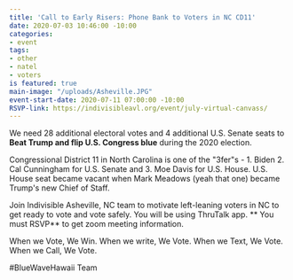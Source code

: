 ```yaml
---
title: 'Call to Early Risers: Phone Bank to Voters in NC CD11'
date: 2020-07-03 10:46:00 -10:00
categories:
- event
tags:
- other
- natel
- voters
is featured: true
main-image: "/uploads/Asheville.JPG"
event-start-date: 2020-07-11 07:00:00 -10:00
RSVP-link: https://indivisibleavl.org/event/july-virtual-canvass/
---
```


We need 28 additional electoral votes and 4 additional U.S. Senate seats to **Beat Trump and flip U.S. Congress blue** during the 2020 election.  

Congressional District 11 in North Carolina is one of the "3fer"s - 1.  Biden 2. Cal Cunningham for U.S. Senate and 3. Moe Davis for U.S. House. U.S. House seat became vacant when Mark Meadows (yeah that one) became Trump's new Chief of Staff.  

Join Indivisible Asheville, NC team to motivate left-leaning voters in NC to get ready to vote and vote safely.  You will be using ThruTalk app. **
You must RSVP** to get zoom meeting information.

When we Vote, We Win. When we write, We Vote. When we Text, We Vote. When we Call, We Vote.

#BlueWaveHawaii Team